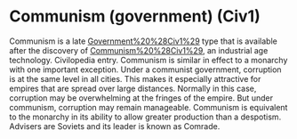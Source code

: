 # Communism (government) (Civ1)

Communism is a late [Government%20%28Civ1%29](government) type that is available after the discovery of [Communism%20%28Civ1%29](communism), an industrial age technology.
Civilopedia entry.
Communism is similar in effect to a monarchy with one important exception.
Under a communist government, corruption is at the same level in all cities.
This makes it especially attractive for empires that are spread over large
distances. Normally in this case, corruption may be overwhelming at the
fringes of the empire. But under communism, corruption may remain manageable.
Communism is equivalent to the monarchy in its ability to allow greater
production than a despotism.
Advisers are Soviets and its leader is known as Comrade.